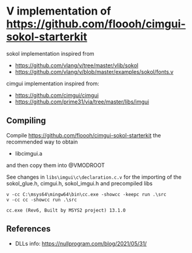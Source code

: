 # V implementation of https://github.com/floooh/cimgui-sokol-starterkit

sokol implementation inspired from

- https://github.com/vlang/v/tree/master/vlib/sokol
- https://github.com/vlang/v/blob/master/examples/sokol/fonts.v

cimgui implementation inspired from:

- https://github.com/cimgui/cimgui
- https://github.com/prime31/via/tree/master/libs/imgui

## Compiling

Compile https://github.com/floooh/cimgui-sokol-starterkit the recommended way to obtain

- libcimgui.a
<!-- - libsokol.a -->

and then copy them into @VMODROOT

See changes in `libs\imgui\c\declaration.c.v` for the importing of the sokol_glue.h, cimgui.h, sokol_imgui.h and precompiled libs

```
v -cc C:\msys64\mingw64\bin\cc.exe -showcc -keepc run .\src
v -cc cc -showcc run .\src
```

```
cc.exe (Rev6, Built by MSYS2 project) 13.1.0
```

## References

- DLLs info: https://nullprogram.com/blog/2021/05/31/
